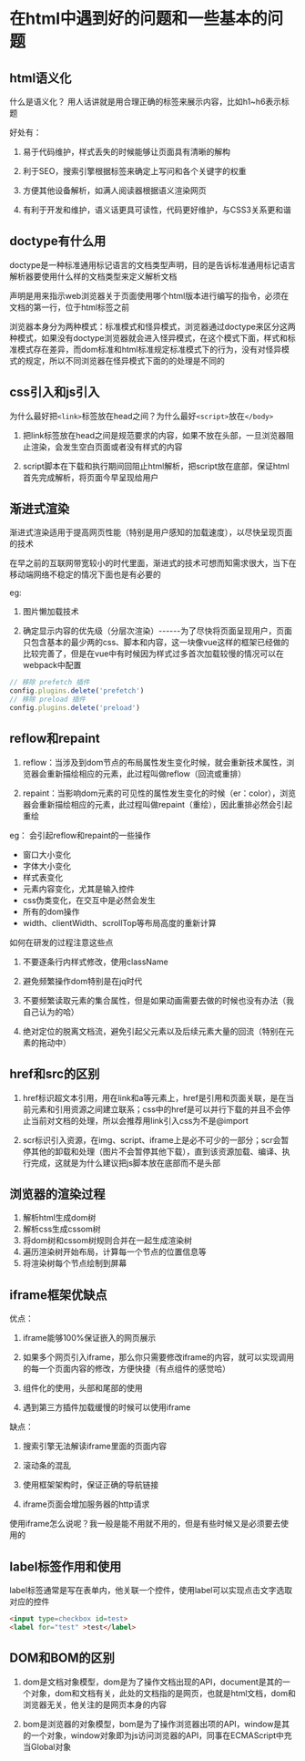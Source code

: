 # 在html中遇到好的问题和一些基本的问题

## html语义化

什么是语义化？ 用人话讲就是用合理正确的标签来展示内容，比如h1~h6表示标题

好处有：

1. 易于代码维护，样式丢失的时候能够让页面具有清晰的解构

2. 利于SEO，搜索引擎根据标签来确定上写问和各个关键字的权重

3. 方便其他设备解析，如满人阅读器根据语义渲染网页

4. 有利于开发和维护，语义话更具可读性，代码更好维护，与CSS3关系更和谐

## doctype有什么用

doctype是一种标准通用标记语言的文档类型声明，目的是告诉标准通用标记语言解析器要使用什么样的文档类型来定义解析文档

声明是用来指示web浏览器关于页面使用哪个html版本进行编写的指令，必须在文档的第一行，位于html标签之前

浏览器本身分为两种模式：标准模式和怪异模式，浏览器通过doctype来区分这两种模式，如果没有doctype浏览器就会进入怪异模式，在这个模式下面，样式和标准模式存在差异，而dom标准和html标准规定标准模式下的行为，没有对怪异模式的规定，所以不同浏览器在怪异模式下面的的处理是不同的

## css引入和js引入

为什么最好把`<link>`标签放在head之间？为什么最好`<script>`放在`</body>`

1. 把link标签放在head之间是规范要求的内容，如果不放在头部，一旦浏览器阻止渲染，会发生空白页面或者没有样式的内容

2. script脚本在下载和执行期间回阻止html解析，把script放在底部，保证html首先完成解析，将页面今早呈现给用户

## 渐进式渲染

渐进式渲染适用于提高网页性能（特别是用户感知的加载速度），以尽快呈现页面的技术

在早之前的互联网带宽较小的时代里面，渐进式的技术可想而知需求很大，当下在移动端网络不稳定的情况下面也是有必要的

eg:

1. 图片懒加载技术

2. 确定显示内容的优先级（分层次渲染）------为了尽快将页面呈现用户，页面只包含基本的最少两的css、脚本和内容，这一块像vue这样的框架已经做的比较完善了，但是在vue中有时候因为样式过多首次加载较慢的情况可以在webpack中配置

```js
// 移除 prefetch 插件
config.plugins.delete('prefetch')
// 移除 preload 插件
config.plugins.delete('preload')
```

## reflow和repaint

1. reflow：当涉及到dom节点的布局属性发生变化时候，就会重新技术属性，浏览器会重新描绘相应的元素，此过程叫做reflow（回流或重排）

2. repaint：当影响dom元素的可见性的属性发生变化的时候（er：color），浏览器会重新描绘相应的元素，此过程叫做repaint（重绘），因此重排必然会引起重绘

eg： 会引起reflow和repaint的一些操作

* 窗口大小变化
* 字体大小变化
* 样式表变化
* 元素内容变化，尤其是输入控件
* css伪类变化，在交互中是必然会发生
* 所有的dom操作
* width、clientWidth、scrollTop等布局高度的重新计算

如何在研发的过程注意这些点

1. 不要逐条行内样式修改，使用className

2. 避免频繁操作dom特别是在jq时代

3. 不要频繁读取元素的集合属性，但是如果动画需要去做的时候也没有办法（我自己认为的哈）

4. 绝对定位的脱离文档流，避免引起父元素以及后续元素大量的回流（特别在元素的拖动中）

## href和src的区别

1. href标识超文本引用，用在link和a等元素上，href是引用和页面关联，是在当前元素和引用资源之间建立联系；css中的href是可以并行下载的并且不会停止当前对文档的处理，所以会推荐用link引入css为不是@import

2. scr标识引入资源，在img、script、iframe上是必不可少的一部分；scr会暂停其他的卸载和处理（图片不会暂停其他下载），直到该资源加载、编译、执行完成，这就是为什么建议把js脚本放在底部而不是头部

## 浏览器的渲染过程

1. 解析html生成dom树
2. 解析css生成cssom树
3. 将dom树和cssom树规则合并在一起生成渲染树
4. 遍历渲染树开始布局，计算每一个节点的位置信息等
5. 将渲染树每个节点绘制到屏幕

## iframe框架优缺点

优点： 

1. iframe能够100%保证嵌入的网页展示

2. 如果多个网页引入iframe，那么你只需要修改iframe的内容，就可以实现调用的每一个页面内容的修改，方便快捷（有点组件的感觉哈）

3. 组件化的使用，头部和尾部的使用

4. 遇到第三方插件加载缓慢的时候可以使用iframe

缺点：

1. 搜索引擎无法解读iframe里面的页面内容

2. 滚动条的混乱

3. 使用框架架构时，保证正确的导航链接

4. iframe页面会增加服务器的http请求

使用iframe怎么说呢？我一般是能不用就不用的，但是有些时候又是必须要去使用的

## label标签作用和使用

label标签通常是写在表单内，他关联一个控件，使用label可以实现点击文字选取对应的控件

```html
<input type=checkbox id=test>
<label for="test" >test</label>
```

## DOM和BOM的区别

1. dom是文档对象模型，dom是为了操作文档出现的API，document是其的一个对象，dom和文档有关，此处的文档指的是网页，也就是html文档，dom和浏览器无关，他关注的是网页本身的内容

2. bom是浏览器的对象模型，bom是为了操作浏览器出项的API，window是其的一个对象，window对象即为js访问浏览器的API，同事在ECMAScript中充当Global对象

<back-to-top />

<gitask />
